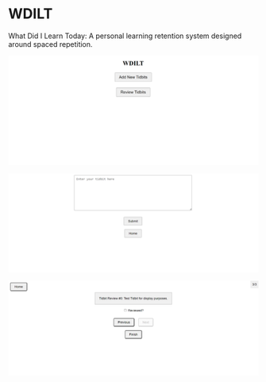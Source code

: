 # WDILT

What Did I Learn Today: A personal learning retention system designed around spaced repetition. 

![Screenshot of home page](images/wdilt_home_page.png)

![Screenshot of add tidbits page](images/wdilt_new_tidbits.png)

![Screenshot of review page](images/wdilt_review.png)